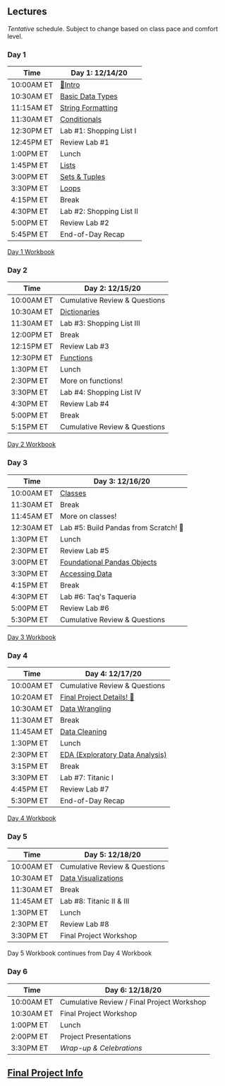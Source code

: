 ## Lectures

_Tentative_ schedule. Subject to change based on class pace and comfort level.

### Day 1

| Time       | Day 1: 12/14/20                |
| ---------- | -----------------------------  |
| 10:00AM ET | [🎉Intro](#in/intro/welcome)   |
| 10:30AM ET | [Basic Data Types](#out/topics/basic_data_types) |
| 11:15AM ET | [String Formatting]()      |
| 11:30AM ET | [Conditionals](#out/topics/conditionals) |
| 12:30PM ET | Lab #1: Shopping List I    |
| 12:45PM ET | Review Lab #1              |
| 1:00PM ET  | Lunch                      |
| 1:45PM ET  | [Lists](#out/topics/lists) |
| 3:00PM ET  | [Sets & Tuples](#out/topics/tuples_sets) |
| 3:30PM ET  | [Loops](#out/topics/loops) |
| 4:15PM ET  | Break                      |
| 4:30PM ET  | Lab #2: Shopping List II   |
| 5:00PM ET  | Review Lab #2              |
| 5:45PM ET  | End-of-Day Recap           |

[Day 1 Workbook](https://colab.research.google.com/drive/1MFEpeex-VWpUXSpx5jx8PORaWDL6VsrO?usp=sharing)

### Day 2

| Time       | Day 2: 12/15/20                     |
| ---------- | ----------------------------------- |
| 10:00AM ET | Cumulative Review & Questions       |
| 10:30AM ET | [Dictionaries](#out/topics/dicts)   |
| 11:30AM ET | Lab #3: Shopping List III           |
| 12:00PM ET | Break                               |
| 12:15PM ET | Review Lab #3                       |
| 12:30PM ET | [Functions](#out/topics/functions)  |
| 1:30PM ET  | Lunch                               |
| 2:30PM ET  | More on functions!                  |
| 3:30PM ET  | Lab #4: Shopping List IV            |
| 4:30PM ET  | Review Lab #4                       |
| 5:00PM ET  | Break                               |
| 5:15PM ET  | Cumulative Review & Questions       |

[Day 2 Workbook](https://colab.research.google.com/drive/1XE5rK4Fy_XWrbK1Ei-w4z8DR-KofuttK#scrollTo=_IvyUuPjNeyb&uniqifier=1)

### Day 3

| Time       | Day 3: 12/16/20                     |
| ---------- | ----------------------------------- |
| 10:00AM ET | [Classes](#out/topics/classes)      |
| 11:30AM ET | Break                               |
| 11:45AM ET | More on classes!                    |
| 12:30AM ET | Lab #5: Build Pandas from Scratch! 🎉 |
| 1:30PM ET  | Lunch                               |
| 2:30PM ET  | Review Lab #5                       |
| 3:00PM ET  | [Foundational Pandas Objects](#out/topics/foundations_pandas_condensed) |
| 3:30PM ET  | [Accessing Data](#out/topics/accessing_data) |
| 4:15PM ET  | Break                               |
| 4:30PM ET  | Lab #6: Taq's Taqueria              |
| 5:00PM ET  | Review Lab #6                       |
| 5:30PM ET  | Cumulative Review & Questions       |

[Day 3 Workbook](https://colab.research.google.com/drive/1LkQERUMeBQbdQWXQ4Oh-FVbHAPS8wqL-?usp=sharing)

### Day 4

| Time       | Day 4: 12/17/20                     |
| ---------- | ----------------------------------- |
| 10:00AM ET | Cumulative Review & Questions       |
| 10:20AM ET | [Final Project Details! 🎉](#in/intro/finalproject) |
| 10:30AM ET | [Data Wrangling](#out/topics/wrangling1) |
| 11:30AM ET | Break                               |
| 11:45AM ET | [Data Cleaning](#out/topics/data_cleaning) |
| 1:30PM ET  | Lunch                               |
| 2:30PM ET  | [EDA (Exploratory Data Analysis)](#out/topics/eda1) |
| 3:15PM ET  | Break                               |
| 3:30PM ET  | Lab #7: Titanic I                   |
| 4:45PM ET  | Review Lab #7                       |
| 5:30PM ET  | End-of-Day Recap                    |

[Day 4 Workbook](https://colab.research.google.com/drive/1fSKNrI-_Z7MoylyyeHDKO1lsHzwJ-JcZ?usp=sharing)

### Day 5

| Time       | Day 5: 12/18/20                     |
| ---------- | ----------------------------------- |
| 10:00AM ET | Cumulative Review & Questions       |
| 10:30AM ET | [Data Visualizations](#out/topics/data_viz) |
| 11:30AM ET | Break                               |
| 11:45AM ET | Lab #8: Titanic II & III            |
| 1:30PM ET  | Lunch                               |
| 2:30PM ET  | Review Lab #8                       |
| 3:30PM ET  | Final Project Workshop              |

Day 5 Workbook continues from Day 4 Workbook

### Day 6

| Time       | Day 6: 12/18/20                     |
| ---------- | ----------------------------------- |
| 10:00AM ET | Cumulative Review / Final Project Workshop |
| 10:30AM ET | Final Project Workshop              |
| 1:00PM ET  | Lunch                               |
| 2:00PM ET  | Project Presentations               |
| 3:30PM ET  | *Wrap-up & Celebrations*            |


## [Final Project Info](#in/intro/finalproject)
